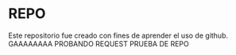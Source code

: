 # REPO
Este repositorio fue creado con fines de aprender el uso de github.
GAAAAAAAA
PROBANDO REQUEST
PRUEBA DE REPO
